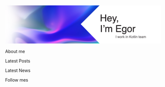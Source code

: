 [![Header](https://github.com/melishev/melishev/blob/main/header.png)](https://melishev.ru)

About me

Latest Posts

Latest News

Follow mes